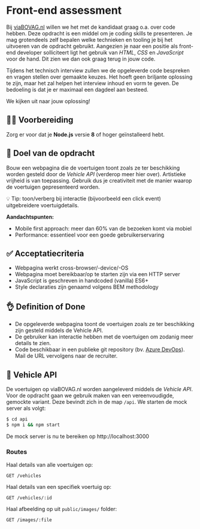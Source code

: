 # Front-end assessment

Bij [viaBOVAG.nl](https://www.viabovag.nl) willen we het met de kandidaat graag o.a. over code hebben. Deze opdracht is een middel om je coding skills te presenteren. Je mag grotendeels zelf bepalen welke technieken en tooling je bij het uitvoeren van de opdracht gebruikt. Aangezien je naar een positie als front-end developer solliciteert ligt het gebruik van _HTML_, _CSS_ en _JavaScript_ voor de hand. Dit zien we dan ook graag terug in jouw code.

Tijdens het technisch interview zullen we de opgeleverde code bespreken en vragen stellen over gemaakte keuzes. Het hoeft geen briljante oplossing te zijn, maar het zal helpen het interview inhoud en vorm te geven. De bedoeling is dat je er maximaal een dagdeel aan besteed.

We kijken uit naar jouw oplossing!

## 👨‍💻 Voorbereiding

Zorg er voor dat je **Node.js** versie **8** of hoger geïnstalleerd hebt.

## 🏁 Doel van de opdracht

Bouw een webpagina die de voertuigen toont zoals ze ter beschikking worden gesteld door de *Vehicle API* (verderop meer hier over). Artistieke vrijheid is van toepassing. Gebruik dus je creativiteit met de manier waarop de voertuigen gepresenteerd worden.

💡 Tip: toon/verberg bij interactie (bijvoorbeeld een click event) uitgebreidere voertuigdetails.

**Aandachtspunten:**

* Mobile first approach: meer dan 60% van de bezoeken komt via mobiel
* Performance: essentieel voor een goede gebruikerservaring

## ✅ Acceptatiecriteria

* Webpagina werkt cross-browser/-device/-OS
* Webpagina moet bereikbaar/op te starten zijn via een HTTP server
* JavaScript is geschreven in handcoded (vanilla) ES6+ 
* Style declaraties zijn genaamd volgens BEM methodology 

## 👌 Definition of Done

* De opgeleverde webpagina toont de voertuigen zoals ze ter beschikking zijn gesteld middels de Vehicle API.
* De gebruiker kan interactie hebben met de voertuigen om zodanig meer details te zien.
* Code beschikbaar in een publieke git repository (bv. [Azure DevOps](https://dev.azure.com)). Mail de URL vervolgens naar de recruiter.

## 🚙 Vehicle API

De voertuigen op viaBOVAG.nl worden aangeleverd middels de *Vehicle API*. Voor de opdracht gaan we gebruik maken van een vereenvoudigde, gemockte variant. Deze bevindt zich in de map `/api`. We starten de mock server als volgt:

```bash
$ cd api
$ npm i && npm start
```

De mock server is nu te bereiken op http://localhost:3000

### Routes

Haal details van alle voertuigen op:

```
GET /vehicles
```

Haal details van een specifiek voertuig op:

```
GET /vehicles/:id
```

Haal afbeelding op uit `public/images/` folder:

```
GET /images/:file
```
